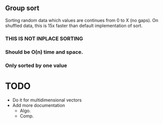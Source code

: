 ## Group sort 

Sorting random data which values are continues from 0 to X (no gaps). On shuffled data, this is 15x faster than default implementation of sort.

### THIS IS NOT INPLACE SORTING
### Should be O(n) time and space. 
### Only sorted by one value  

# TODO
- Do it for multidimensional vectors
- Add more documentation 
  - Algo. 
  - Comp. 